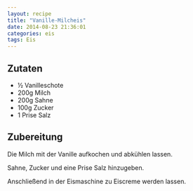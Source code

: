 ```yaml
---
layout: recipe
title: "Vanille-Milcheis"
date: 2014-08-23 21:36:01
categories: eis
tags: Eis
---
```


## Zutaten

* ½ Vanilleschote
* 200g Milch
* 200g Sahne
* 100g Zucker
* 1 Prise Salz

## Zubereitung

Die Milch mit der Vanille aufkochen und abkühlen lassen.

Sahne, Zucker und eine Prise Salz hinzugeben.

Anschließend in der Eismaschine zu Eiscreme werden lassen.

